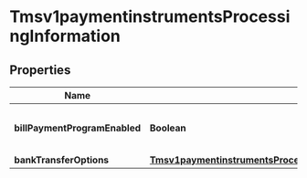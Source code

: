 
# Tmsv1paymentinstrumentsProcessingInformation

## Properties
Name | Type | Description | Notes
------------ | ------------- | ------------- | -------------
**billPaymentProgramEnabled** | **Boolean** | Bill Payment Program Enabled. |  [optional]
**bankTransferOptions** | [**Tmsv1paymentinstrumentsProcessingInformationBankTransferOptions**](Tmsv1paymentinstrumentsProcessingInformationBankTransferOptions.md) |  |  [optional]



